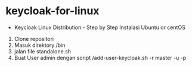# keycloak-for-linux
- Keycloak Linux Distribution -
Step by Step Instalasi Ubuntu or centOS

1. Clone repositori
2. Masuk direktory /bin
3. jalan file standalone.sh
4. Buat User admin dengan script /add-user-keycloak.sh -r master -u <username> -p <password>
